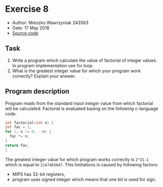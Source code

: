 # Exercise 8
- Author: Mieszko Wawrzyniak 243563
- Date: 17 May 2018
- [Source code](https://raw.githubusercontent.com/kaaboaye/ComputerArchitectureAndOrganization/master/Lab8/main.asm)

## Task
  1. Write a program which calculate the value of factorial of integer values.
    In program implementation use for loop.
  2. What is the greatest integer value for which your program work correctly?
    Explain your answer.

## Program description
  Program reads from the standard input integer value from which factorial
  will be calculated. Factorial is evaluated basing on the following c-language
  code.
  ```c
int factorial(int n) {
  int fac = 1;
  for (; n != 0; --n) {
    fac *= n;
  }
  return fac;
}
  ```
  The greatest integer value for which program works correctly is `2^31-1`
  which is equal to `2147483647`. This limitations is caused by following
  factors:
  - MIPS has 32-bit registers,
  - program uses signed integer which means that one bit is used for sign.
